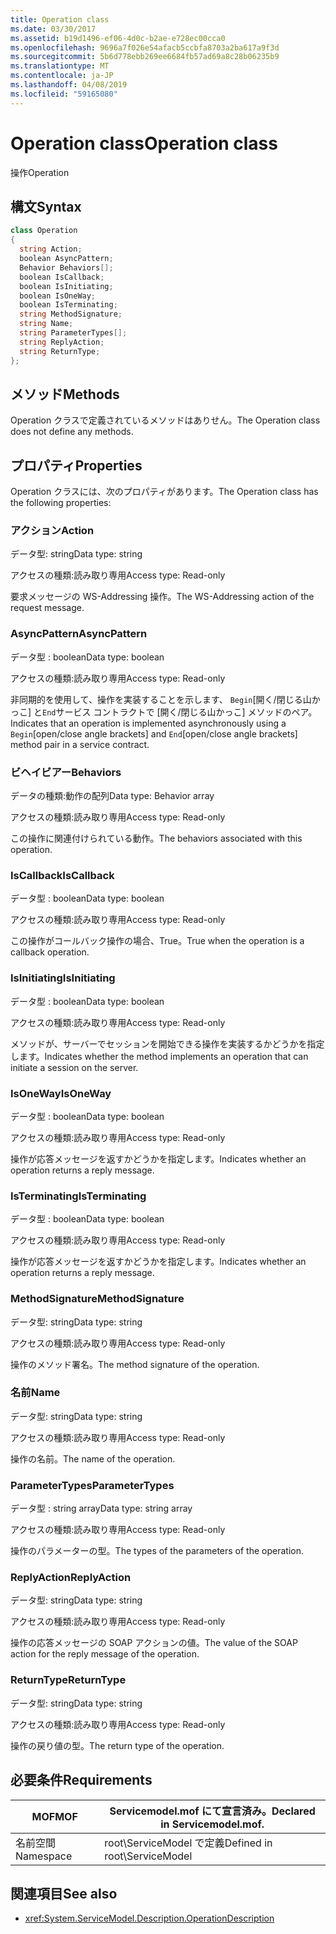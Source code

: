 ```yaml
---
title: Operation class
ms.date: 03/30/2017
ms.assetid: b19d1496-ef06-4d0c-b2ae-e728ec00cca0
ms.openlocfilehash: 9696a7f026e54afacb5ccbfa8703a2ba617a9f3d
ms.sourcegitcommit: 5b6d778ebb269ee6684fb57ad69a8c28b06235b9
ms.translationtype: MT
ms.contentlocale: ja-JP
ms.lasthandoff: 04/08/2019
ms.locfileid: "59165080"
---
```

# <a name="operation-class"></a><span data-ttu-id="256b4-102">Operation class</span><span class="sxs-lookup"><span data-stu-id="256b4-102">Operation class</span></span>
<span data-ttu-id="256b4-103">操作</span><span class="sxs-lookup"><span data-stu-id="256b4-103">Operation</span></span>  
  
## <a name="syntax"></a><span data-ttu-id="256b4-104">構文</span><span class="sxs-lookup"><span data-stu-id="256b4-104">Syntax</span></span>  
  
```csharp
class Operation  
{  
  string Action;  
  boolean AsyncPattern;  
  Behavior Behaviors[];  
  boolean IsCallback;  
  boolean IsInitiating;  
  boolean IsOneWay;  
  boolean IsTerminating;  
  string MethodSignature;  
  string Name;  
  string ParameterTypes[];  
  string ReplyAction;  
  string ReturnType;  
};  
```  
  
## <a name="methods"></a><span data-ttu-id="256b4-105">メソッド</span><span class="sxs-lookup"><span data-stu-id="256b4-105">Methods</span></span>  
 <span data-ttu-id="256b4-106">Operation クラスで定義されているメソッドはありせん。</span><span class="sxs-lookup"><span data-stu-id="256b4-106">The Operation class does not define any methods.</span></span>  
  
## <a name="properties"></a><span data-ttu-id="256b4-107">プロパティ</span><span class="sxs-lookup"><span data-stu-id="256b4-107">Properties</span></span>  
 <span data-ttu-id="256b4-108">Operation クラスには、次のプロパティがあります。</span><span class="sxs-lookup"><span data-stu-id="256b4-108">The Operation class has the following properties:</span></span>  
  
### <a name="action"></a><span data-ttu-id="256b4-109">アクション</span><span class="sxs-lookup"><span data-stu-id="256b4-109">Action</span></span>  
 <span data-ttu-id="256b4-110">データ型: string</span><span class="sxs-lookup"><span data-stu-id="256b4-110">Data type: string</span></span>  
  
 <span data-ttu-id="256b4-111">アクセスの種類:読み取り専用</span><span class="sxs-lookup"><span data-stu-id="256b4-111">Access type: Read-only</span></span>  
  
 <span data-ttu-id="256b4-112">要求メッセージの WS-Addressing 操作。</span><span class="sxs-lookup"><span data-stu-id="256b4-112">The WS-Addressing action of the request message.</span></span>  
  
### <a name="asyncpattern"></a><span data-ttu-id="256b4-113">AsyncPattern</span><span class="sxs-lookup"><span data-stu-id="256b4-113">AsyncPattern</span></span>  
 <span data-ttu-id="256b4-114">データ型 : boolean</span><span class="sxs-lookup"><span data-stu-id="256b4-114">Data type: boolean</span></span>  
  
 <span data-ttu-id="256b4-115">アクセスの種類:読み取り専用</span><span class="sxs-lookup"><span data-stu-id="256b4-115">Access type: Read-only</span></span>  
  
 <span data-ttu-id="256b4-116">非同期的を使用して、操作を実装することを示します、 `Begin`[開く/閉じる山かっこ] と`End`サービス コントラクトで [開く/閉じる山かっこ] メソッドのペア。</span><span class="sxs-lookup"><span data-stu-id="256b4-116">Indicates that an operation is implemented asynchronously using a `Begin`[open/close angle brackets] and `End`[open/close angle brackets] method pair in a service contract.</span></span>  
  
### <a name="behaviors"></a><span data-ttu-id="256b4-117">ビヘイビアー</span><span class="sxs-lookup"><span data-stu-id="256b4-117">Behaviors</span></span>  
 <span data-ttu-id="256b4-118">データの種類:動作の配列</span><span class="sxs-lookup"><span data-stu-id="256b4-118">Data type: Behavior array</span></span>  
  
 <span data-ttu-id="256b4-119">アクセスの種類:読み取り専用</span><span class="sxs-lookup"><span data-stu-id="256b4-119">Access type: Read-only</span></span>  
  
 <span data-ttu-id="256b4-120">この操作に関連付けられている動作。</span><span class="sxs-lookup"><span data-stu-id="256b4-120">The behaviors associated with this operation.</span></span>  
  
### <a name="iscallback"></a><span data-ttu-id="256b4-121">IsCallback</span><span class="sxs-lookup"><span data-stu-id="256b4-121">IsCallback</span></span>  
 <span data-ttu-id="256b4-122">データ型 : boolean</span><span class="sxs-lookup"><span data-stu-id="256b4-122">Data type: boolean</span></span>  
  
 <span data-ttu-id="256b4-123">アクセスの種類:読み取り専用</span><span class="sxs-lookup"><span data-stu-id="256b4-123">Access type: Read-only</span></span>  
  
 <span data-ttu-id="256b4-124">この操作がコールバック操作の場合、True。</span><span class="sxs-lookup"><span data-stu-id="256b4-124">True when the operation is a callback operation.</span></span>  
  
### <a name="isinitiating"></a><span data-ttu-id="256b4-125">IsInitiating</span><span class="sxs-lookup"><span data-stu-id="256b4-125">IsInitiating</span></span>  
 <span data-ttu-id="256b4-126">データ型 : boolean</span><span class="sxs-lookup"><span data-stu-id="256b4-126">Data type: boolean</span></span>  
  
 <span data-ttu-id="256b4-127">アクセスの種類:読み取り専用</span><span class="sxs-lookup"><span data-stu-id="256b4-127">Access type: Read-only</span></span>  
  
 <span data-ttu-id="256b4-128">メソッドが、サーバーでセッションを開始できる操作を実装するかどうかを指定します。</span><span class="sxs-lookup"><span data-stu-id="256b4-128">Indicates whether the method implements an operation that can initiate a session on the server.</span></span>  
  
### <a name="isoneway"></a><span data-ttu-id="256b4-129">IsOneWay</span><span class="sxs-lookup"><span data-stu-id="256b4-129">IsOneWay</span></span>  
 <span data-ttu-id="256b4-130">データ型 : boolean</span><span class="sxs-lookup"><span data-stu-id="256b4-130">Data type: boolean</span></span>  
  
 <span data-ttu-id="256b4-131">アクセスの種類:読み取り専用</span><span class="sxs-lookup"><span data-stu-id="256b4-131">Access type: Read-only</span></span>  
  
 <span data-ttu-id="256b4-132">操作が応答メッセージを返すかどうかを指定します。</span><span class="sxs-lookup"><span data-stu-id="256b4-132">Indicates whether an operation returns a reply message.</span></span>  
  
### <a name="isterminating"></a><span data-ttu-id="256b4-133">IsTerminating</span><span class="sxs-lookup"><span data-stu-id="256b4-133">IsTerminating</span></span>  
 <span data-ttu-id="256b4-134">データ型 : boolean</span><span class="sxs-lookup"><span data-stu-id="256b4-134">Data type: boolean</span></span>  
  
 <span data-ttu-id="256b4-135">アクセスの種類:読み取り専用</span><span class="sxs-lookup"><span data-stu-id="256b4-135">Access type: Read-only</span></span>  
  
 <span data-ttu-id="256b4-136">操作が応答メッセージを返すかどうかを指定します。</span><span class="sxs-lookup"><span data-stu-id="256b4-136">Indicates whether an operation returns a reply message.</span></span>  
  
### <a name="methodsignature"></a><span data-ttu-id="256b4-137">MethodSignature</span><span class="sxs-lookup"><span data-stu-id="256b4-137">MethodSignature</span></span>  
 <span data-ttu-id="256b4-138">データ型: string</span><span class="sxs-lookup"><span data-stu-id="256b4-138">Data type: string</span></span>  
  
 <span data-ttu-id="256b4-139">アクセスの種類:読み取り専用</span><span class="sxs-lookup"><span data-stu-id="256b4-139">Access type: Read-only</span></span>  
  
 <span data-ttu-id="256b4-140">操作のメソッド署名。</span><span class="sxs-lookup"><span data-stu-id="256b4-140">The method signature of the operation.</span></span>  
  
### <a name="name"></a><span data-ttu-id="256b4-141">名前</span><span class="sxs-lookup"><span data-stu-id="256b4-141">Name</span></span>  
 <span data-ttu-id="256b4-142">データ型: string</span><span class="sxs-lookup"><span data-stu-id="256b4-142">Data type: string</span></span>  
  
 <span data-ttu-id="256b4-143">アクセスの種類:読み取り専用</span><span class="sxs-lookup"><span data-stu-id="256b4-143">Access type: Read-only</span></span>  
  
 <span data-ttu-id="256b4-144">操作の名前。</span><span class="sxs-lookup"><span data-stu-id="256b4-144">The name of the operation.</span></span>  
  
### <a name="parametertypes"></a><span data-ttu-id="256b4-145">ParameterTypes</span><span class="sxs-lookup"><span data-stu-id="256b4-145">ParameterTypes</span></span>  
 <span data-ttu-id="256b4-146">データ型 : string array</span><span class="sxs-lookup"><span data-stu-id="256b4-146">Data type: string array</span></span>  
  
 <span data-ttu-id="256b4-147">アクセスの種類:読み取り専用</span><span class="sxs-lookup"><span data-stu-id="256b4-147">Access type: Read-only</span></span>  
  
 <span data-ttu-id="256b4-148">操作のパラメーターの型。</span><span class="sxs-lookup"><span data-stu-id="256b4-148">The types of the parameters of the operation.</span></span>  
  
### <a name="replyaction"></a><span data-ttu-id="256b4-149">ReplyAction</span><span class="sxs-lookup"><span data-stu-id="256b4-149">ReplyAction</span></span>  
 <span data-ttu-id="256b4-150">データ型: string</span><span class="sxs-lookup"><span data-stu-id="256b4-150">Data type: string</span></span>  
  
 <span data-ttu-id="256b4-151">アクセスの種類:読み取り専用</span><span class="sxs-lookup"><span data-stu-id="256b4-151">Access type: Read-only</span></span>  
  
 <span data-ttu-id="256b4-152">操作の応答メッセージの SOAP アクションの値。</span><span class="sxs-lookup"><span data-stu-id="256b4-152">The value of the SOAP action for the reply message of the operation.</span></span>  
  
### <a name="returntype"></a><span data-ttu-id="256b4-153">ReturnType</span><span class="sxs-lookup"><span data-stu-id="256b4-153">ReturnType</span></span>  
 <span data-ttu-id="256b4-154">データ型: string</span><span class="sxs-lookup"><span data-stu-id="256b4-154">Data type: string</span></span>  
  
 <span data-ttu-id="256b4-155">アクセスの種類:読み取り専用</span><span class="sxs-lookup"><span data-stu-id="256b4-155">Access type: Read-only</span></span>  
  
 <span data-ttu-id="256b4-156">操作の戻り値の型。</span><span class="sxs-lookup"><span data-stu-id="256b4-156">The return type of the operation.</span></span>  
  
## <a name="requirements"></a><span data-ttu-id="256b4-157">必要条件</span><span class="sxs-lookup"><span data-stu-id="256b4-157">Requirements</span></span>  
  
|<span data-ttu-id="256b4-158">MOF</span><span class="sxs-lookup"><span data-stu-id="256b4-158">MOF</span></span>|<span data-ttu-id="256b4-159">Servicemodel.mof にて宣言済み。</span><span class="sxs-lookup"><span data-stu-id="256b4-159">Declared in Servicemodel.mof.</span></span>|  
|---------|-----------------------------------|  
|<span data-ttu-id="256b4-160">名前空間</span><span class="sxs-lookup"><span data-stu-id="256b4-160">Namespace</span></span>|<span data-ttu-id="256b4-161">root\ServiceModel で定義</span><span class="sxs-lookup"><span data-stu-id="256b4-161">Defined in root\ServiceModel</span></span>|  
  
## <a name="see-also"></a><span data-ttu-id="256b4-162">関連項目</span><span class="sxs-lookup"><span data-stu-id="256b4-162">See also</span></span>

- <xref:System.ServiceModel.Description.OperationDescription>
